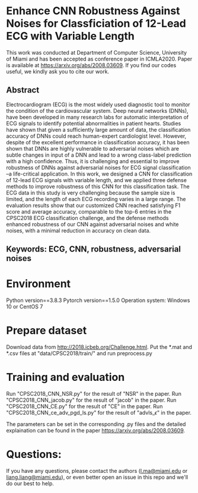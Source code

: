 # Enhance CNN Robustness Against Noises for Classficiation of 12-Lead ECG with Variable Length
This work was conducted at Department of Computer Science, University of Miami and has been accepted as conference paper in ICMLA2020. Paper is available at https://arxiv.org/abs/2008.03609. If you find our codes useful, we kindly ask you to cite our work.

## Abstract
Electrocardiogram (ECG) is the most widely used diagnostic tool to monitor the condition of the cardiovascular system. Deep neural networks (DNNs), have been developed in many research labs for automatic interpretation of ECG signals to identify potential abnormalities in patient hearts. Studies have shown that given a sufficiently large amount of data, the classification accuracy of DNNs could reach human-expert cardiologist level. However, despite of the excellent performance in classification accuracy, it has been shown that DNNs are highly vulnerable to adversarial noises which are subtle changes in input of a DNN and lead to a wrong class-label prediction with a high confidence. Thus, it is challenging and essential to improve robustness of DNNs against adversarial noises for ECG signal classification –a life-critical application. In this work, we designed a CNN for classification of 12-lead ECG signals with variable length, and we applied three defense methods to improve robustness of this CNN for this classification task. The ECG data in this study is very challenging because the sample size is limited, and the length of each ECG recording varies in a large range. The evaluation results show that our customized CNN reached satisfying F1 score and average accuracy, comparable to the top-6 entries in the CPSC2018 ECG classification challenge, and the defense methods enhanced robustness of our CNN against adversarial noises and white noises, with a minimal reduction in accuracy on clean data.
## Keywords: ECG, CNN, robustness, adversarial noises

# Environment
Python version==3.8.3
Pytorch version==1.5.0
Operation system: Windows 10 or CentOS 7

# Prepare dataset
Download data from http://2018.icbeb.org/Challenge.html.
Put the *.mat and *.csv files at "data/CPSC2018/train/" and run preprocess.py

# Training and evaluation
Run "CPSC2018_CNN_NSR.py" for the result of "NSR" in the paper.
Run "CPSC2018_CNN_jacob.py" for the result of "jacob" in the paper.
Run "CPSC2018_CNN_CE.py" for the result of "CE" in the paper.
Run "CPSC2018_CNN_ce_adv_pgd_ls.py" for the result of "advls_$\epsilon$" in the paper.

The parameters can be set in the corresponding .py files and the detailed explaination can be found in the paper https://arxiv.org/abs/2008.03609.

# Questions:
If you have any questions, please contact the authors (l.ma@miami.edu or liang.liang@miami.edu), or even better open an issue in this repo and we'll do our best to help.
